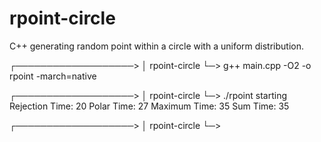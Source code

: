 # rpoint-circle
C++ generating random point within a circle with a uniform distribution.

┌───────────────────>
│ rpoint-circle
└─> g++ main.cpp -O2 -o rpoint -march=native

┌───────────────────>
│ rpoint-circle
└─> ./rpoint
starting
Rejection Time:
20
Polar Time:
27
Maximum Time:
35
Sum Time:
35


┌───────────────────>
│ rpoint-circle
└─>

